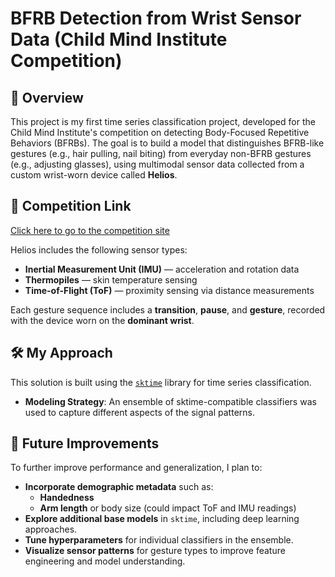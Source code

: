 # BFRB Detection from Wrist Sensor Data (Child Mind Institute Competition)

## 📌 Overview

This project is my first time series classification project, developed for the Child Mind Institute's competition on detecting Body-Focused Repetitive Behaviors (BFRBs). The goal is to build a model that distinguishes BFRB-like gestures (e.g., hair pulling, nail biting) from everyday non-BFRB gestures (e.g., adjusting glasses), using multimodal sensor data collected from a custom wrist-worn device called **Helios**.

## 🔗 Competition Link
[Click here to go to the competition site](https://www.kaggle.com/competitions/cmi-detect-behavior-with-sensor-data/overview)


Helios includes the following sensor types:
- **Inertial Measurement Unit (IMU)** — acceleration and rotation data
- **Thermopiles** — skin temperature sensing
- **Time-of-Flight (ToF)** — proximity sensing via distance measurements

Each gesture sequence includes a **transition**, **pause**, and **gesture**, recorded with the device worn on the **dominant wrist**.

## 🛠️ My Approach

This solution is built using the [`sktime`](https://www.sktime.org/en/stable/) library for time series classification.

- **Modeling Strategy**: An ensemble of sktime-compatible classifiers was used to capture different aspects of the signal patterns.

## 🧠 Future Improvements

To further improve performance and generalization, I plan to:
- **Incorporate demographic metadata** such as:
  - **Handedness**
  - **Arm length** or body size (could impact ToF and IMU readings)
- **Explore additional base models** in `sktime`, including deep learning approaches.
- **Tune hyperparameters** for individual classifiers in the ensemble.
- **Visualize sensor patterns** for gesture types to improve feature engineering and model understanding.

